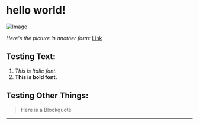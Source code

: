 # hello world!

![Image](https://media.istockphoto.com/photos/binary-code-background-picture-id1046046242)

*Here's the picture in another form:* [Link](https://media.istockphoto.com/photos/binary-code-background-picture-id1046046242)

## Testing Text:

1. *This is Italic font.* 
2. **This is bold font.**

## Testing Other Things:

> Here is a Blockquote

---
